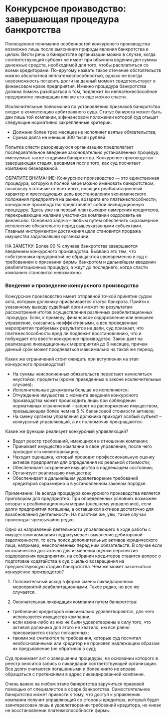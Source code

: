 # Конкурсное производство: завершающая процедура банкротства

Полноценное понимание особенностей конкурсного производства возможно лишь после выяснения природы явления банкротства в целом. Вести речь о банкротстве организации можно в случае, когда соответствующий субъект не имеет при обычном ведении дел суммы денежных средств, необходимой для того, чтобы расплатиться со всеми кредиторами. По-другому назвать такое стечение обстоятельств можно абсолютной неплатежеспособностью, однако не всегда невозможность погасить долги на данный момент свидетельствует о финансовом крахе предприятия. Именно процедура банкротства должна помочь разобраться в том, подлежит ли неплатежеспособное предприятие ликвидации или же его еще можно спасти.

Исключительные полномочия по установлению признаков банкротства входят в компетенцию арбитражного суда.
 Статус банкрота может быть дан лишь той компании, в финансовом положении которой суд отыщет следующие нормативно закрепленные критерии:

* Должник более трех месяцев не исполняет взятые обязательства;
* Сумма долга не меньше 300 тысяч рублей.

Попытка спасти разорившуюся организацию предполагает последовательное введение законодательно установленных процедур, именуемых также стадиями банкротства. Конкурсное производство – завершающая стадия, вводимая после того, как суд посчитает компанию безнадежной.

ОБРАТИТЕ ВНИМАНИЕ: Конкурсное производство — это единственная процедура, которую в полной мере можно именовать банкротством, поскольку в отличие от всех иных, носящих реабилитационный характер и преследующих цель восстановления экономического положения предприятия на рынке, возврата его платежеспособности, конкурсное производство представляет собой ликвидационную процедуру.
Здесь уже на первый план выходят намерения кредиторов, перекрывающие желание участников компании оздоровить ее финансово. Основная задача – любым путем обеспечить соразмерное исполнение обязательств перед вышеуказанными субъектами. Главным инструментом достижения цели становится продажа имущества задолжавшей организации.

НА ЗАМЕТКУ: Более 90 % случаев банкротства завершаются введением конкурсного производства. Вызвано это тем, что собственники предприятий не обращаются своевременно в суд с требованием о признании фирмы банкротом и дальнейшем введении реабилитационных процедур, а ждут до последнего, когда спасти компанию становится невозможно.

### Введение и проведение конкурсного производства

Конкурсное производство имеет отправной точкой принятие судом акта, которым должнику присваивается статус банкрота. Прийти к указанному выводу судебный орган может по результатам рассмотрения итогов осуществления различных реабилитационных  процедур. Если, к примеру, финансовое оздоровление или внешнее управление, оказались неэффективными, а все проведенные мероприятия требуемых результатов не дали, суд признает, что платежеспособность вряд ли подлежит восстановлению, что и побуждает его ввести конкурсное производство.
Закон дает на реализацию ликвидационных мероприятий до 6 месяцев, причем данный срок может продлеваться максимально на такой же период.

Каких же ограничений стоит ожидать при вступлении на этап конкурсного производства?

* На суммы неисполненных обязательств перестают начисляться неустойки, проценты (кроме приведенных в законе исключительных случаев);
* Исполнительные документы больше не исполняются;
* Отчуждение имущества с момента введения конкурсного производства может происходить лишь при соблюдении нормативных ограничений – запрет на распоряжение имуществом, превышающим более чем на 5 % балансовой стоимости активов;
* На смену органам управления должника приходит особый субъект – конкурсный управляющий, а их полномочия прекращаются.

Какие же функции реализует конкурсный управляющий?
* Ведет реестр требований, имеющихся в отношении компании;
* Принимает имущество компании в свое управление, после чего проводит его инвентаризацию;
* Находит оценщика, который проводит профессиональную оценку активов предприятия для определения их реальной стоимости;
* Обеспечивает сохранение имущества в надлежащем состоянии;
* Организует реализацию имущества;
* Обеспечивает в дальнейшем удовлетворение требований кредиторов соразмерно и в установленном законом порядке.

Примечание: Не всегда процедура конкурсного производства является приговором для предприятия. При определенных условиях возможен возврат к реабилитационным мерам (внешнему управлению), если долги предприятия погашены, а оставшихся активов достаточно для возобновления деятельности. На практике же, увы, такие случаи происходят чрезвычайно редко.

Одно из направлений деятельности управляющего в ходе работы с имуществом компании подразумевает выявление дебиторской задолженности, то есть поиск дополнительных активов юридического лица, например, неисполненных перед ним обязательств. В случае если их количество достаточно для изменения оценки перспектив оздоровления предприятия, на собрании кредиторов ставится вопрос о подготовке ходатайства в суд с целью возвращения на предшествующую стадию банкротства.
Чем же может закончиться конкурсное производство?

1) Положительный исход в форме смены ликвидационных мероприятий реабилитационными. Такое редко, но все же случается.

2) Окончательная ликвидация компании путем банкротства:

* требования кредиторов максимально удовлетворяются, для чего используется имущество компании;
* если какие-либо из них не были удовлетворены в силу того, что активов должника для этого не хватило, им все равно присваивается статус погашенных;
* такими же считаются те требования, которые суд посчитал необоснованными или кредитор не произвел надлежащим образом их предъявление (не обратился в суд);

Суд принимает акт о завершении процедуры, на основании которого в реестр вносится запись о ликвидации соответствующей организации. Все долги считаются погашенными и более никто не вправе обращаться с претензиями в адрес ликвидированной компании.

Очень важно на любом этапе банкротства заручиться правовой помощью от специалистов в сфере банкротства. Самостоятельное банкротство может привести к тому, что доступ к управлению компании получит управляющий со стороны кредитора, который будет заинтересован лишь в удовлетворении требований кредитора, но никак не восстановлении платежеспособности фирмы.
